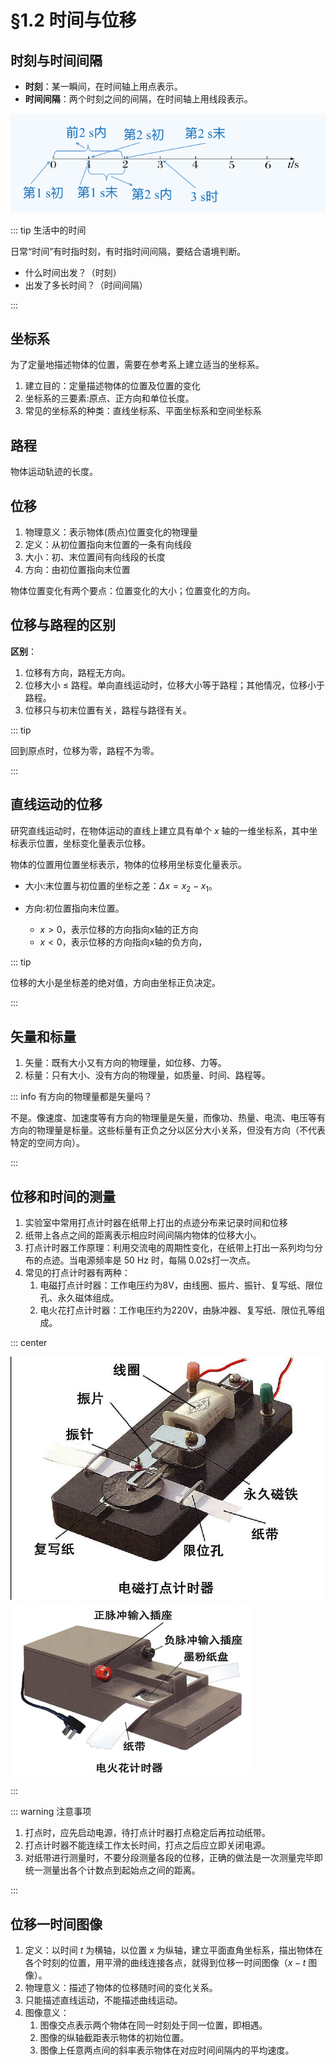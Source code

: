 # §1.2 时间与位移

## 时刻与时间间隔

- **时刻**：某一瞬间，在时间轴上用点表示。
- **时间间隔**：两个时刻之间的间隔，在时间轴上用线段表示。

![时刻与时间间隔](./assets/time.png)

::: tip 生活中的时间

日常“时间”有时指时刻，有时指时间间隔，要结合语境判断。

- 什么时间出发？（时刻）
- 出发了多长时间？（时间间隔）

:::

## 坐标系

为了定量地描述物体的位置，需要在参考系上建立适当的坐标系。

1. 建立目的：定量描述物体的位置及位置的变化
1. 坐标系的三要素:原点、正方向和单位长度。
1. 常见的坐标系的种类：直线坐标系、平面坐标系和空间坐标系

## 路程

物体运动轨迹的长度。

## 位移

1. 物理意义：表示物体(质点)位置变化的物理量
1. 定义：从初位置指向末位置的一条有向线段
1. 大小：初、末位置间有向线段的长度
1. 方向：由初位置指向末位置

物体位置变化有两个要点：位置变化的大小；位置变化的方向。

## 位移与路程的区别

**区别**：

1. 位移有方向，路程无方向。
2. 位移大小 $\leq$ 路程。单向直线运动时，位移大小等于路程；其他情况，位移小于路程。
3. 位移只与初末位置有关，路程与路径有关。

::: tip

回到原点时，位移为零，路程不为零。

:::

## 直线运动的位移

研究直线运动时，在物体运动的直线上建立具有单个 $x$ 轴的一维坐标系，其中坐标表示位置，坐标变化量表示位移。

物体的位置用位置坐标表示，物体的位移用坐标变化量表示。

- 大小:末位置与初位置的坐标之差：$\Delta x=x_2-x_1$。

- 方向:初位置指向末位置。
  - $x>0$，表示位移的方向指向x轴的正方向
  - $x<0$，表示位移的方向指向x轴的负方向，

::: tip

位移的大小是坐标差的绝对值，方向由坐标正负决定。

:::

## 矢量和标量

1. 矢量：既有大小又有方向的物理量，如位移、力等。
1. 标量：只有大小、没有方向的物理量，如质量、时间、路程等。

::: info 有方向的物理量都是矢量吗？

不是。像速度、加速度等有方向的物理量是矢量，而像功、热量、电流、电压等有方向的物理量是标量。这些标量有正负之分以区分大小关系，但没有方向（不代表特定的空间方向）。

:::

## 位移和时间的测量

1. 实验室中常用打点计时器在纸带上打出的点迹分布来记录时间和位移
1. 纸带上各点之间的距离表示相应时间间隔内物体的位移大小。
1. 打点计时器工作原理：利用交流电的周期性变化，在纸带上打出一系列均匀分布的点迹。当电源频率是 50 Hz 时，每隔 0.02s打一次点。
1. 常见的打点计时器有两种：
   1. 电磁打点计时器：工作电压约为8V，由线圈、振片、振针、复写纸、限位孔、永久磁体组成。
   1. 电火花打点计时器：工作电压约为220V，由脉冲器、复写纸、限位孔等组成。

::: center

![电磁打点计时器 =x200](./assets/1.png) ![电火花打点计时器 =x200](./assets/2.png)

:::

::: warning 注意事项

1. 打点时，应先启动电源，待打点计时器打点稳定后再拉动纸带。
1. 打点计时器不能连续工作太长时间，打点之后应立即关闭电源。
1. 对纸带进行测量时，不要分段测量各段的位移，正确的做法是一次测量完毕即统一测量出各个计数点到起始点之间的距离。

:::

## 位移一时间图像

1. 定义：以时间 $t$ 为横轴，以位置 $x$ 为纵轴，建立平面直角坐标系，描出物体在各个时刻的位置，用平滑的曲线连接各点，就得到位移一时间图像（$x-t$ 图像）。
1. 物理意义：描述了物体的位移随时间的变化关系。
1. 只能描述直线运动，不能描述曲线运动。
1. 图像意义：
   1. 图像交点表示两个物体在同一时刻处于同一位置，即相遇。
   1. 图像的纵轴截距表示物体的初始位置。
   1. 图像上任意两点间的斜率表示物体在对应时间间隔内的平均速度。
